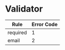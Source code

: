 # Validator

| Rule     | Error Code |
|----------|------------|
| required | 1          |
| email    | 2          |